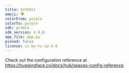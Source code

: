 ```yaml
---
title: InfEdit
emoji: 🌍
colorFrom: purple
colorTo: purple
sdk: gradio
sdk_version: 4.9.0
app_file: app.py
pinned: false
license: cc-by-nc-sa-4.0
---
```


Check out the configuration reference at https://huggingface.co/docs/hub/spaces-config-reference
